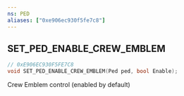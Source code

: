 ```yaml
---
ns: PED
aliases: ["0xe906ec930f5fe7c8"]
---
```

## SET_PED_ENABLE_CREW_EMBLEM

```c
// 0xE906EC930F5FE7C8
void SET_PED_ENABLE_CREW_EMBLEM(Ped ped, bool Enable);
```

Crew Emblem control (enabled by default)

